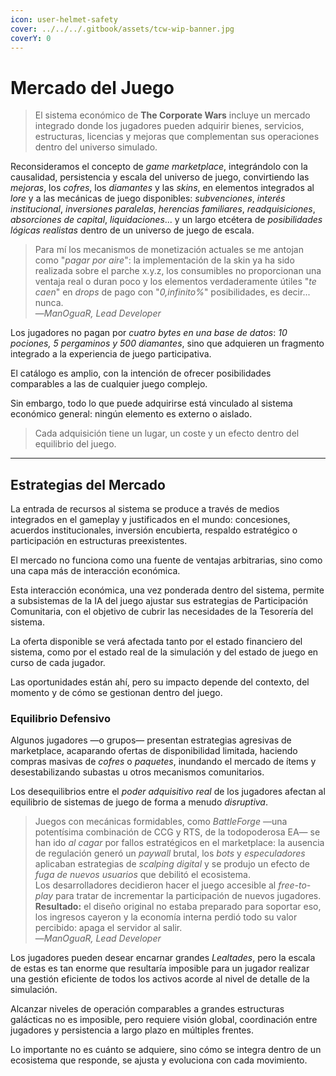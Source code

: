 ```yaml
---
icon: user-helmet-safety
cover: ../../../.gitbook/assets/tcw-wip-banner.jpg
coverY: 0
---
```


# Mercado del Juego

> El sistema económico de **The Corporate Wars** incluye un mercado integrado donde los jugadores pueden adquirir bienes, servicios, estructuras, licencias y mejoras que complementan sus operaciones dentro del universo simulado.

Reconsideramos el concepto de _game marketplace_, integrándolo con la causalidad, persistencia y escala del universo de juego, convirtiendo las _mejoras_, los _cofres_, los _diamantes_ y las _skins_, en elementos integrados al _lore_ y a las mecánicas de juego disponibles: _subvenciones_, _interés institucional_, _inversiones paralelas_, _herencias familiares_, _readquisiciones_, _absorciones de capital_, _liquidaciones_... y un largo etcétera de _posibilidades lógicas realistas_ dentro de un universo de juego de escala.

> Para mí los mecanismos de monetización actuales se me antojan como "_pagar por aire_": la implementación de la skin ya ha sido realizada sobre el parche x.y.z, los consumibles no proporcionan una ventaja real o duran poco y los elementos verdaderamente útiles "_te caen_" en _drops_ de pago con "_0,infinito%_" posibilidades, es decir... nunca.\
> —_ManOguaR, Lead Developer_

Los jugadores no pagan por _cuatro bytes en una base de datos_: _10 pociones, 5 pergaminos y 500 diamantes_, sino que adquieren un fragmento integrado a la experiencia de juego participativa.

El catálogo es amplio, con la intención de ofrecer posibilidades comparables a las de cualquier juego complejo.

Sin embargo, todo lo que puede adquirirse está vinculado al sistema económico general: ningún elemento es externo o aislado.

> Cada adquisición tiene un lugar, un coste y un efecto dentro del equilibrio del juego.

***

## Estrategias del Mercado

La entrada de recursos al sistema se produce a través de medios integrados en el gameplay y justificados en el mundo: concesiones, acuerdos institucionales, inversión encubierta, respaldo estratégico o participación en estructuras preexistentes.

El mercado no funciona como una fuente de ventajas arbitrarias, sino como una capa más de interacción económica.

Esta interacción económica, una vez ponderada dentro del sistema, permite a subsistemas de la IA del juego ajustar sus estrategias de Participación Comunitaria, con el objetivo de cubrir las necesidades de la Tesorería del sistema.

La oferta disponible se verá afectada tanto por el estado financiero del sistema, como por el estado real de la simulación y del estado de juego en curso de cada jugador.

Las oportunidades están ahí, pero su impacto depende del contexto, del momento y de cómo se gestionan dentro del juego.

### Equilibrio Defensivo

Algunos jugadores —o grupos— presentan estrategias agresivas de marketplace, acaparando ofertas de disponibilidad limitada, haciendo compras masivas de _cofres_ o _paquetes_, inundando el mercado de ítems y desestabilizando subastas u otros mecanismos comunitarios.

Los desequilibrios entre el _poder adquisitivo real_ de los jugadores afectan al equilibrio de sistemas de juego de forma a menudo _disruptiva_.

> Juegos con mecánicas formidables, como _BattleForge_ —una potentísima combinación de CCG y RTS, de la todopoderosa EA— se han ido _al cagar_ por fallos estratégicos en el marketplace: la ausencia de regulación generó un _paywall_ brutal, los _bots_ y _especuladores_ aplicaban estrategias de _scalping digital_ y se produjo un efecto de _fuga de nuevos usuarios_ que debilitó el ecosistema.\
> Los desarrolladores decidieron hacer el juego accesible al _free-to-play_ para tratar de incrementar la participación de nuevos jugadores.\
> **Resultado:** el diseño original no estaba preparado para soportar eso, los ingresos cayeron y la economía interna perdió todo su valor percibido: apaga el servidor al salir.\
> —_ManOguaR, Lead Developer_

Los jugadores pueden desear encarnar grandes _Lealtades_, pero la escala de estas es tan enorme que resultaría imposible para un jugador realizar una gestión eficiente de todos los activos acorde al nivel de detalle de la simulación.

Alcanzar niveles de operación comparables a grandes estructuras galácticas no es imposible, pero requiere visión global, coordinación entre jugadores y persistencia a largo plazo en múltiples frentes.

Lo importante no es cuánto se adquiere, sino cómo se integra dentro de un ecosistema que responde, se ajusta y evoluciona con cada movimiento.

